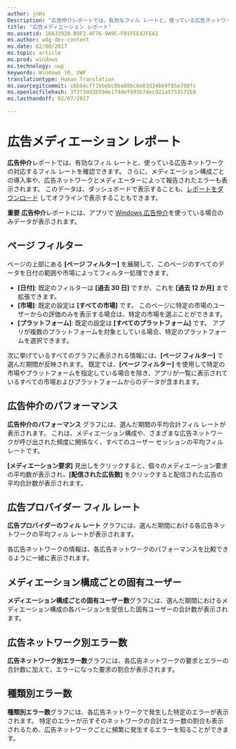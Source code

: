 ```yaml
---
author: jnHs
Description: "広告仲介レポートでは、有効なフィル レートと、使っている広告ネットワークの対応するフィル レートを確認できます。"
title: "広告メディエーション レポート"
ms.assetid: 18A33928-B9F2-4F76-9A9C-F01FEE42FEA1
ms.author: wdg-dev-content
ms.date: 02/08/2017
ms.topic: article
ms.prod: windows
ms.technology: uwp
keywords: Windows 10, UWP
translationtype: Human Translation
ms.sourcegitcommit: c6b64cff1bbebc8ba69bc6e03d34b69f85e798fc
ms.openlocfilehash: 3f3f3dd3b594e174def693b7decd21a5753172b9
ms.lasthandoff: 02/07/2017

---
```


# <a name="ad-mediation-report"></a>広告メディエーション レポート


**広告仲介**レポートでは、有効なフィル レートと、使っている広告ネットワークの対応するフィル レートを確認できます。 さらに、メディエーション構成ごとの導入率や、広告ネットワークとメディエーターによって報告されたエラーも表示されます。 このデータは、ダッシュボードで表示することも、[レポートをダウンロード](download-analytic-reports.md) してオフラインで表示することもできます。

**重要**  **広告仲介**レポートには、アプリで [Windows 広告仲介](https://msdn.microsoft.com/library/windows/apps/xaml/dn864359)を使っている場合のみデータが表示されます。

 

## <a name="page-filters"></a>ページ フィルター


ページの上部にある **[ページ フィルター]** を展開して、このページのすべてのデータを日付の範囲や市場によってフィルター処理できます。

-   **[日付]**: 既定のフィルターは **[過去 30 日]** ですが、これを **[過去 12 か月]** まで拡張できます。
-   **[市場]**: 既定の設定は **[すべての市場]** です。 このページに特定の市場のユーザーからの評価のみを表示する場合は、特定の市場を選ぶことができます。
-   **[プラットフォーム]**: 既定の設定は **[すべてのプラットフォーム]** です。 アプリが複数のプラットフォームを対象としている場合、特定のプラットフォームを選択できます。

次に挙げているすべてのグラフに表示される情報には、**[ページ フィルター]** で選んだ期間が反映されます。 既定では、**[ページ フィルター]** を使用して特定の市場やプラットフォームを指定している場合を除き、アプリが一覧に表示されているすべての市場およびプラットフォームからのデータが含まれます。

## <a name="ad-mediation-performance"></a>広告仲介のパフォーマンス


**広告仲介のパフォーマンス** グラフには、選んだ期間の平均合計フィル レートが表示されます。 これは、メディエーション構成や、さまざまな広告ネットワークが呼び出された頻度に関係なく、すべてのユーザー セッションの平均フィル レートです。

**[メディエーション要求]** 見出しをクリックすると、個々のメディエーション要求の平均数が表示され、**[配信された広告数]** をクリックすると配信された広告の平均合計数が表示されます。

## <a name="ad-provider-fill-rates"></a>広告プロバイダー フィル レート


**広告プロバイダーのフィル レート** グラフには、選んだ期間における各広告ネットワークの平均フィル レートが表示されます。

各広告ネットワークの情報は、各広告ネットワークのパフォーマンスを比較できるように一緒に表示されます。

## <a name="unique-users-per-mediation-configuration"></a>メディエーション構成ごとの固有ユーザー


**メディエーション構成ごとの固有ユーザー数**グラフには、選んだ期間におけるメディエーション構成の各バージョンを受信した固有ユーザーの合計数が表示されます。

## <a name="errors-by-ad-network"></a>広告ネットワーク別エラー数


**広告ネットワーク別エラー数**グラフには、各広告ネットワークの要求とエラーの合計数に加えて、エラーになった要求の割合が表示されます。

## <a name="errors-by-type"></a>種類別エラー数


**種類別エラー数**グラフには、各広告ネットワークで発生した特定のエラーが表示されます。 特定のエラーが示すそのネットワークの合計エラー数の割合も表示されるため、広告ネットワークごとに頻繁に発生するエラーを知ることができます。

 

 





